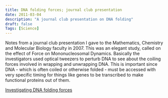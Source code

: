 ```yaml
---
title: DNA folding forces; journal club presentation
date: 2011-03-04
description: "A journal club presentation on DNA folding"
draft: false
Tags: [Science]
---
```

Notes from a journal club presentation I gave to the Mathematics, Chemistry and Molecular Biology faculty in 2007. This was an elegant study, called on the effect of Force on Mononucleosomal Dynamics. Basically the investigators used optical tweezers to perturb DNA to see about the coiling forces involved in wrapping and unwrapping DNA. This is important since DNA - which is often coiled or otherwise folded - must be accessed with very specific timing for things like genes to be transcribed to make functional proteins out of them.

[Investigating DNA folding forces](bioinformatics_journalclub_preso_aakerstein_feb2007-vff1.pdf)